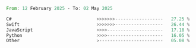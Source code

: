 <!--START_SECTION:Languages-->

```rust
From: 12 February 2025 - To: 02 May 2025

C#                                >>>>>>>------------------   27.25 %
Swift                             >>>>>>>------------------   26.44 %
JavaScript                        >>>>---------------------   17.18 %
Python                            >>>>---------------------   16.05 %
Other                             >------------------------   05.08 %
```

<!--END_SECTION:Languages-->
